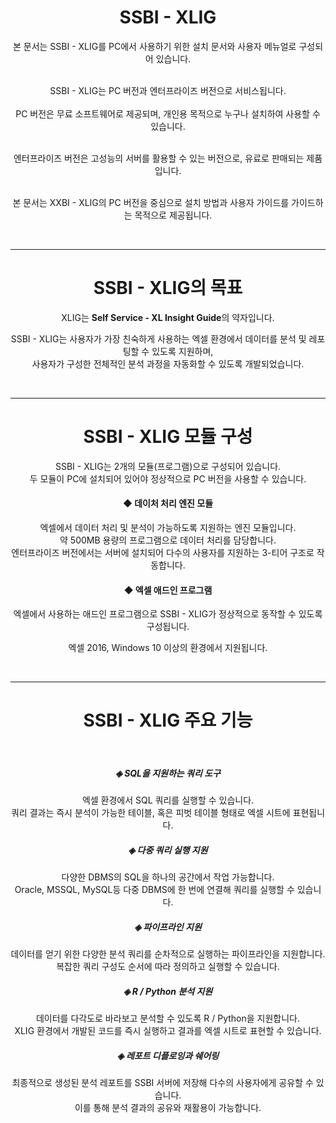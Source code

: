 <div align = center> <h1> SSBI - XLIG </h1> 


본 문서는 SSBI - XLIG를 PC에서 사용하기 위한 설치 문서와 사용자 메뉴얼로 구성되어 있습니다.
<br><br>

SSBI - XLIG는 PC 버전과 엔터프라이즈 버전으로 서비스됩니다.
<br><br>
PC 버전은 무료 소프트웨어로 제공되며, 개인용 목적으로 누구나 설치하여 사용할 수 있습니다.
<br><br>

엔터프라이즈 버전은 고성능의 서버를 활용할 수 있는 버전으로, 유료로 판매되는 제품입니다.
<br><br>

본 문서는 XXBI - XLIG의 PC 버전을 중심으로 설치 방법과 사용자 가이드를 가이드하는 목적으로 제공됩니다.

</div><br>

---

<div align = center> <h1> SSBI - XLIG의 목표 </h1>

XLIG는 <b>Self Service - XL Insight Guide</b>의 약자입니다.
<br>

SSBI - XLIG는 사용자가 가장 친숙하게 사용하는 엑셀 환경에서 데이터를 분석 및 레포팅할 수 있도록 지원하며,<br>
 사용자가 구성한 전체적인 분석 과정을 자동화할 수 있도록 개발되었습니다.

</div><br>

---


<div align = center> <h1> SSBI - XLIG 모듈 구성</h1> 

SSBI - XLIG는 2개의 모듈(프로그램)으로 구성되어 있습니다.
<br>
두 모듈이 PC에 설치되어 있어야 정상적으로 PC 버전을 사용할 수 있습니다.<br>

<h4> ◆ 데이처 처리 엔진 모듈 </h4>

엑셀에서 데이터 처리 및 분석이 가능하도록 지원하는 엔진 모듈입니다.
<br>
약 500MB 용량의 프로그램으로 데이터 처리를 담당합니다. 
<br>
엔터프라이즈 버전에서는 서버에 설치되어 다수의 사용자를 지원하는 3-티어 구조로 작동합니다.<br>

<h4> ◆ 엑셀 애드인 프로그램 </h4>

엑셀에서 사용하는 애드인 프로그램으로 SSBI - XLIG가 정상적으로 동작할 수 있도록 구성됩니다.
<br>

엑셀 2016, Windows 10 이상의 환경에서 지원됩니다.

</div><br>

---


<div align = center> <h1> SSBI - XLIG 주요 기능</h1> 
<br>
<h5>◈ SQL을 지원하는 쿼리 도구</h5>

엑셀 환경에서 SQL 쿼리를 실행할 수 있습니다. 
<br>
쿼리 결과는 즉시 분석이 가능한 테이블, 혹은 피벗 테이블 형태로 엑셀 시트에 표현됩니다.
<br>

<h5>◈ 다중 쿼리 실행 지원</h5>

다양한 DBMS의 SQL을 하나의 공간에서 작업 가능합니다. 
<br>
Oracle, MSSQL, MySQL등 다중 DBMS에 한 번에 연결해 쿼리를 실행할 수 있습니다.
<br>

<h5>◈ 파이프라인 지원</h5>

데이터를 얻기 위한 다양한 분석 쿼리를 순차적으로 실행하는 파이프라인을 지원합니다. 
<br>
복잡한 쿼리 구성도 순서에 따라 정의하고 실행할 수 있습니다.
<br>


<h5>◈ R / Python 분석 지원</h5>

데이터를 다각도로 바라보고 분석할 수 있도록 R / Python을 지원합니다.
<br>
XLIG 환경에서 개발된 코드를 즉시 실행하고 결과를 엑셀 시트로 표현할 수 있습니다.
<br>

<h5>◈ 레포트 디플로잉과 쉐어링</h5>

최종적으로 생성된 분석 레포트를 SSBI 서버에 저장해 다수의 사용자에게 공유할 수 있습니다.
<br>
이를 통해 분석 결과의 공유와 재활용이 가능합니다.

<br><br><br>